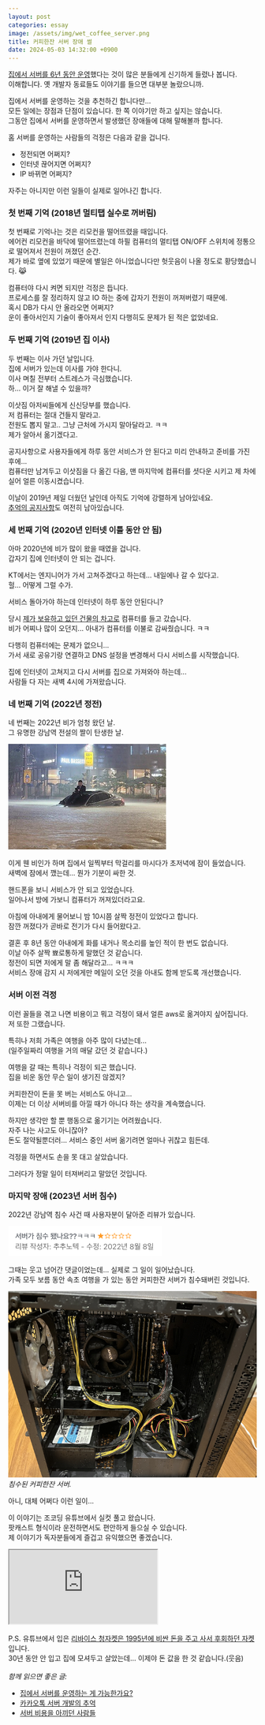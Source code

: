 ```yaml
---
layout: post
categories: essay
image: /assets/img/wet_coffee_server.png
title: 커피한잔 서버 장애 썰
date: 2024-05-03 14:32:00 +0900
---
```


[집에서 서버를 6년 동안 운영](/essay/2024/04/29/home-server.html)했다는 것이 많은 분들에게 신기하게 들렸나 봅니다.  
이해합니다. 옛 개발자 동료들도 이야기를 들으면 대부분 놀랐으니까.

집에서 서버를 운영하는 것을 추천하긴 합니다만...  
모든 일에는 장점과 단점이 있습니다. 한 쪽 이야기만 하고 싶지는 않습니다.  
그동안 집에서 서버를 운영하면서 발생했던 장애들에 대해 말해볼까 합니다.

홈 서버를 운영하는 사람들의 걱정은 다음과 같을 겁니다.  
* 정전되면 어쩌지?
* 인터넷 끊어지면 어쩌지?
* IP 바뀌면 어쩌지?  

자주는 아니지만 이런 일들이 실제로 일어나긴 합니다.  

### 첫 번째 기억 (2018년 멀티탭 실수로 꺼버림) ###
첫 번째로 기억나는 것은 리모컨을 떨어뜨렸을 때입니다.  
에어컨 리모컨을 바닥에 떨어뜨렸는데 하필 컴퓨터의 멀티탭 ON/OFF 스위치에 정통으로 떨어져서 전원이 꺼졌던 순간.  
제가 바로 옆에 있었기 때문에 별일은 아니었습니다만 헛웃음이 나올 정도로 황당했습니다. 😹

컴퓨터야 다시 켜면 되지만 걱정은 듭니다.  
프로세스를 잘 정리하지 않고 IO 하는 중에 갑자기 전원이 꺼져버렸기 때문에.  
혹시 DB가 다시 안 올라오면 어쩌지?  
운이 좋아서인지 기술이 좋아져서 인지 다행히도 문제가 된 적은 없었네요.

### 두 번째 기억 (2019년 집 이사) ###
두 번째는 이사 가던 날입니다.  
집에 서버가 있는데 이사를 가야 한다니.  
이사 며칠 전부터 스트레스가 극심했습니다.  
하... 이거 잘 해낼 수 있을까?

이삿짐 아저씨들에게 신신당부를 했습니다.  
저 컴퓨터는 절대 건들지 말라고.  
전원도 뽑지 말고.. 그냥 근처에 가시지 말아달라고. ㅋㅋ  
제가 알아서 옮기겠다고.

공지사항으로 사용자들에게 하루 동안 서비스가 안 된다고 미리 안내하고 준비를 가진 후에...  
컴퓨터만 남겨두고 이삿짐을 다 옮긴 다음, 맨 마지막에 컴퓨터를 셧다운 시키고 제 차에 실어 얼른 이동시켰습니다.

이날이 2019년 제일 더웠던 날인데 아직도 기억에 강렬하게 남아있네요.  
[추억의 공지사항](https://withcoffee.app/notices/20)도 여전히 남아있습니다.

### 세 번째 기억 (2020년 인터넷 이틀 동안 안 됨)
아마 2020년에 비가 많이 왔을 때였을 겁니다.  
갑자기 집에 인터넷이 안 되는 겁니다.

KT에서는 엔지니어가 가서 고쳐주겠다고 하는데... 내일에나 갈 수 있다고.  
헐... 어떻게 그럴 수가.

서비스 돌아가야 하는데 인터넷이 하루 동안 안된다니?

당시 [제가 보유하고 있던 건물의 차고로](https://brunch.co.kr/@buildingking) 컴퓨터를 들고 갔습니다.  
비가 어찌나 많이 오던지... 아내가 컴퓨터를 이불로 감싸줬습니다. ㅋㅋ

다행히 컴퓨터에는 문제가 없으니...  
가서 새로 공유기랑 연결하고 DNS 설정을 변경해서 다시 서비스를 시작했습니다.

집에 인터넷이 고쳐지고 다시 서버를 집으로 가져와야 하는데...  
사람들 다 자는 새벽 4시에 가져왔습니다.

### 네 번째 기억 (2022년 정전) ###
네 번째는 2022년 비가 엄청 왔던 날.  
그 유명한 강남역 전설의 짤이 탄생한 날.

![강남역 침수 서초동 현자](/assets/img/gangnam_flood.png)

이게 웬 비인가 하며 집에서 일찍부터 막걸리를 마시다가 초저녁에 잠이 들었습니다.  
새벽에 잠에서 깼는데... 뭔가 기분이 싸한 것.

핸드폰을 보니 서비스가 안 되고 있었습니다.  
일어나서 방에 가보니 컴퓨터가 꺼져있더라고요.

아침에 아내에게 물어보니 밤 10시쯤 살짝 정전이 있었다고 합니다.  
잠깐 꺼졌다가 곧바로 전기가 다시 들어왔다고.  

결혼 후 8년 동안 아내에게 화를 내거나 목소리를 높인 적이 한 번도 없습니다.  
이날 아주 살짝 뾰로통하게 말했던 것 같습니다.  
정전이 되면 저에게 말 좀 해달라고... ㅋㅋㅋ  
서비스 장애 감지 시 저에게만 메일이 오던 것을 아내도 함께 받도록 개선했습니다.  

### 서버 이전 걱정 ###
이런 꼴들을 겪고 나면 비용이고 뭐고 걱정이 돼서 얼른 aws로 옮겨야지 싶어집니다.  
저 또한 그랬습니다.

특히나 저희 가족은 여행을 아주 많이 다녔는데...  
(일주일짜리 여행을 거의 매달 갔던 것 같습니다.)

여행을 갈 때는 특히나 걱정이 되곤 했습니다.  
집을 비운 동안 무슨 일이 생기진 않겠지?

커피한잔이 돈을 못 버는 서비스도 아니고...  
이제는 더 이상 서버비를 아낄 때가 아니다 하는 생각을 계속했습니다.

하지만 생각만 할 뿐 행동으로 옮기기는 어려웠습니다.  
자주 나는 사고도 아니잖아?  
돈도 절약될뿐더러... 서비스 중인 서버 옮기려면 얼마나 귀찮고 힘든데.

걱정을 하면서도 손을 못 대고 살았습니다.

그러다가 정말 일이 터져버리고 말았던 것입니다.  

### 마지막 장애 (2023년 서버 침수) ###

2022년 강남역 침수 사건 때 사용자분이 달아준 리뷰가 있습니다.

![서버 침수됐나요?](/assets/img/server_flooded.png)  

그때는 웃고 넘어간 댓글이었는데... 실제로 그 일이 일어났습니다.  
가족 모두 보름 동안 속초 여행을 가 있는 동안 커피한잔 서버가 침수돼버린 것입니다.

![침수된 커피한잔 서버](/assets/img/wet_coffee_server.png)  
*침수된 커피한잔 서버.*

아니, 대체 어쩌다 이런 일이...

이 이야기는 조코딩 유튜브에서 실컷 풀고 왔습니다.  
팟캐스트 형식이라 운전하면서도 편안하게 들으실 수 있습니다.  
제 이야기가 독자분들에게 즐겁고 유익했으면 좋겠습니다.

<div class="iframe-container">
    <iframe src="https://www.youtube.com/embed/Z2VXtzFYd1w" allowfullscreen></iframe>
</div>

P.S. 유튜브에서 입은 [리바이스 청자켓은 1995년에 비싼 돈을 주고 사서 후회하던 자켓](https://brunch.co.kr/@buildingking/58)입니다.  
30년 동안 안 입고 집에 모셔두고 살았는데... 이제야 돈 값을 한 것 같습니다.(웃음)
<br>
<br>
*함께 읽으면 좋은 글:*
* [집에서 서버를 운영하는 게 가능한가요?](/essay/2024/04/29/home-server.html)
* [카카오톡 서버 개발의 추억](/essay/2022/10/16/kakaotalk-server-development.html)
* [서버 비용을 아끼던 사람들](/essay/2024/03/07/people-saving-cost.html)